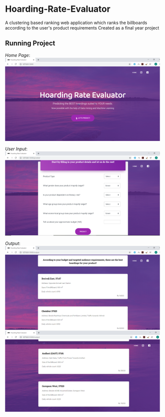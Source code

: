 # Hoarding-Rate-Evaluator
A clustering based ranking web application which ranks the billboards according to the user's product requirements
Created as a final year project

## Running Project
*Home Page*:
![home page](/static/assets/img/HomeScreen.png)

*User Input*:
![User Input](/static/assets/img/ExtractingData.png)

*Output*:
![Output](/static/assets/img/Output1.png)
![Output](/static/assets/img/Output2.png)
